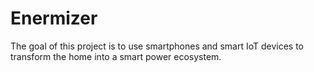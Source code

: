 # Enermizer
The goal of this project is to use smartphones and smart IoT devices to transform the home into a smart power ecosystem.
